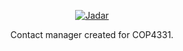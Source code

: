 <a href="https://imgbb.com/"><p align="center"><img src="https://i.ibb.co/2NLKCzS/Screen-Shot-2020-09-04-at-4-15-30-PM.png" alt="Jadar" border="0"></p></a>

<p align = "center">Contact manager created for COP4331.</p>
